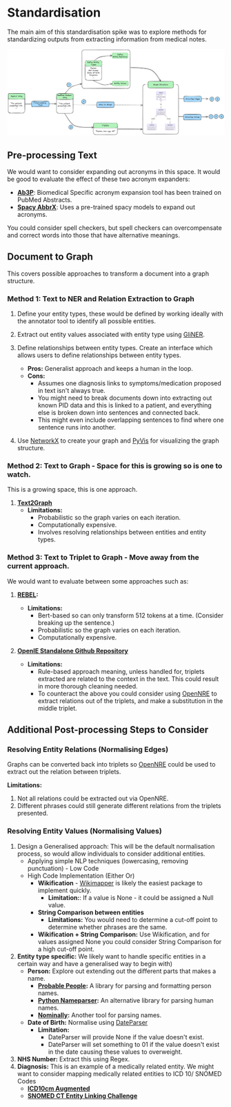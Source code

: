 # Standardisation

The main aim of this standardisation spike was to explore methods for standardizing outputs from extracting information from medical notes.

![Standardisation Overview](assets/images/standardisation_overview.png)

## Pre-processing Text

We would want to consider expanding out acronyms in this space. It would be good to evaluate the effect of these two acronym expanders:

- **[Ab3P](https://github.com/ncbi-nlp/Ab3P)**: Biomedical Specific acronym expansion tool has been trained on PubMed Abstracts.
- **[Spacy AbbrX](https://github.com/erre-quadro/spikex)**: Uses a pre-trained spacy models to expand out acronyms.

You could consider spell checkers, but spell checkers can overcompensate and correct words into those that have alternative meanings.

## Document to Graph

This covers possible approaches to transform a document into a graph structure.

### Method 1: Text to NER and Relation Extraction to Graph

1. Define your entity types, these would be defined by working ideally with the annotator tool to identify all possible entities.

2. Extract out entity values associated with entity type using [GliNER](https://github.com/informagi/REL).

3. Define relationships between entity types. Create an interface which allows users to define relationships between entity types.
    * **Pros:** Generalist approach and keeps a human in the loop.
    * **Cons:**
        - Assumes one diagnosis links to symptoms/medication proposed in text isn't always true.
        - You might need to break documents down into extracting out known PID data and this is linked to a patient, and everything else is broken down into sentences and connected back.
        - This might even include overlapping sentences to find where one sentence runs into another.

4. Use [NetworkX](https://github.com/networkx/networkx) to create your graph and [PyVis](https://pyvis.readthedocs.io/en/latest/) for visualizing the graph structure.

### Method 2: Text to Graph - Space for this is growing so is one to watch.

This is a growing space, this is one approach.

1. **[Text2Graph](https://github.com/xyjigsaw/Text2Graph?tab=readme-ov-file)**
    * **Limitations:**
        - Probabilistic so the graph varies on each iteration.
        - Computationally expensive.
        - Involves resolving relationships between entities and entity types.

### Method 3: Text to Triplet to Graph - Move away from the current approach.

We would want to evaluate between some approaches such as:

1. **[REBEL](https://huggingface.co/Babelscape/rebel-large):**
    * **Limitations:**
        - Bert-based so can only transform 512 tokens at a time. (Consider breaking up the sentence.)
        - Probabilistic so the graph varies on each iteration.
        - Computationally expensive.

2. **[OpenIE Standalone Github Repository](https://github.com/neo4j-graph-examples/entity-resolution)**
    * **Limitations:**
        - Rule-based approach meaning, unless handled for, triplets extracted are related to the context in the text. This could result in more thorough cleaning needed.
        - To counteract the above you could consider using [OpenNRE](https://github.com/thunlp/OpenNRE) to extract relations out of the triplets, and make a substitution in the middle triplet.

## Additional Post-processing Steps to Consider

### Resolving Entity Relations (Normalising Edges)

Graphs can be converted back into triplets so [OpenNRE](https://github.com/thunlp/OpenNRE) could be used to extract out the relation between triplets.

**Limitations:**

1.  Not all relations could be extracted out via OpenNRE.
2. Different phrases could still generate different relations from the triplets presented.

### Resolving Entity Values (Normalising Values)

1. Design a Generalised approach: This will be the default normalisation process, so would allow individuals to consider additional entities.
    * Applying simple NLP techniques (lowercasing, removing punctuation) - Low Code
    * High Code Implementation (Either Or)
        * **Wikification** - [Wikimapper](https://pypi.org/project/wikimapper/) is likely the easiest package to implement quickly.
            * **Limitation:**: If a value is None - it could be assigned a Null value.
        * **String Comparison between entities**
            * **Limitations:** You would need to determine a cut-off point to determine whether phrases are the same.
        * **Wikification + String Comparison:** Use Wikification, and for values assigned None you could consider String Comparison for a high cut-off point.
2. **Entity type specific:** We likely want to handle specific entities in a certain way and have a generalised way to begin with)
    * **Person:** Explore out extending out the different parts that makes a name.
        * **[Probable People](https://github.com/datamade/probablepeople):** A library for parsing and formatting person names.
        *  **[Python Nameparser](https://github.com/derek73/python-nameparser):** An alternative library for parsing human names.
        * **[Nominally](https://github.com/vaneseltine/nominally):** Another tool for parsing names.
    * **Date of Birth:** Normalise using [DateParser](https://dateparser.readthedocs.io/en/latest/)
        * **Limitation:**
            * DateParser will provide None if the value doesn't exist.
            * DateParser will set something to 01 if the value doesn't exist in the date causing these values to overweight.
3. **NHS Number:** Extract this using Regex.
4. **Diagnosis:** This is an example of a medically related entity. We might want to consider mapping medically related entities to ICD 10/ SNOMED Codes
    * **[ICD10cm Augmented](https://nlp.johnsnowlabs.com/2021/11/01/sbiobertresolve_icd10cm_augmented_billable_hcc_en.html)**
    * **[SNOMED CT Entity Linking Challenge](https://github.com/drivendataorg/snomed-ct-entity-linking)**

